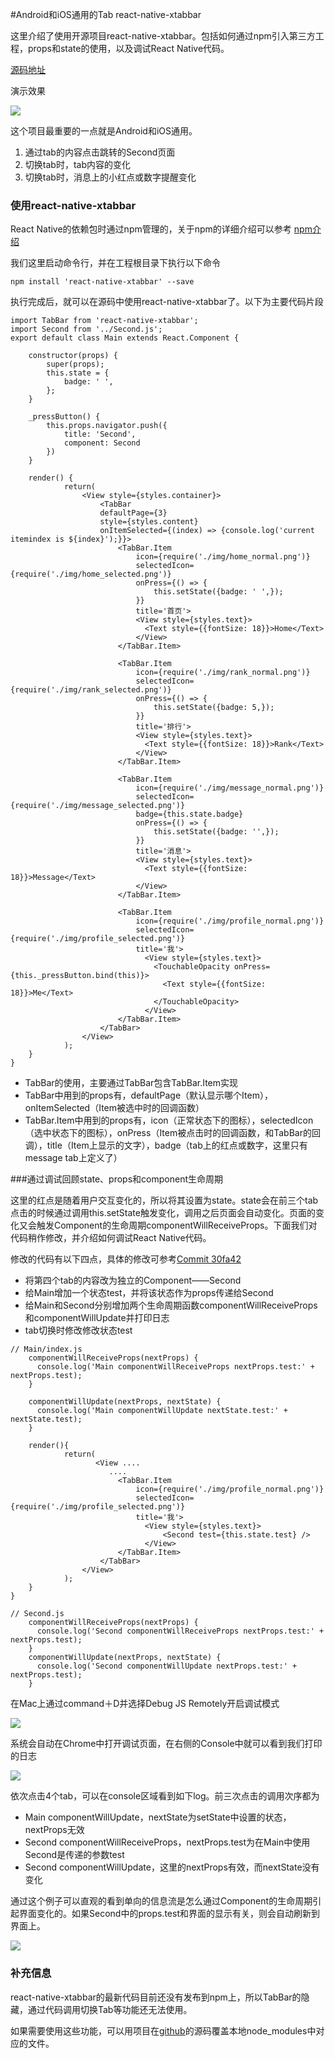 #Android和iOS通用的Tab react-native-xtabbar

这里介绍了使用开源项目react-native-xtabbar。包括如何通过npm引入第三方工程，props和state的使用，以及调试React Native代码。

[源码地址](http://git.oschina.net/idiotwind/LearnRN/tree/9b2af55c3a2751ee053c16ab96c965927ec4de19/)

演示效果

![](./img/3.1.gif "")

这个项目最重要的一点就是Android和iOS通用。

1. 通过tab的内容点击跳转的Second页面
2. 切换tab时，tab内容的变化
3. 切换tab时，消息上的小红点或数字提醒变化

### 使用react-native-xtabbar
React Native的依赖包时通过npm管理的，关于npm的详细介绍可以参考 [npm介绍](http://www.tuicool.com/articles/VB7nYn)

我们这里启动命令行，并在工程根目录下执行以下命令

```
npm install 'react-native-xtabbar' --save
```

执行完成后，就可以在源码中使用react-native-xtabbar了。以下为主要代码片段

```
import TabBar from 'react-native-xtabbar';
import Second from '../Second.js';
export default class Main extends React.Component {

    constructor(props) {
        super(props);
        this.state = {
            badge: ' ',
        };
    }

    _pressButton() {
        this.props.navigator.push({
            title: 'Second',
            component: Second
        })
    }

    render() {
            return(
                <View style={styles.container}>
                    <TabBar
                    defaultPage={3}
                    style={styles.content}
                    onItemSelected={(index) => {console.log('current itemindex is ${index}');}}>
                        <TabBar.Item
                            icon={require('./img/home_normal.png')}
                            selectedIcon={require('./img/home_selected.png')}
                            onPress={() => {
                                this.setState({badge: ' ',});
                            }}
                            title='首页'>
                            <View style={styles.text}>
                              <Text style={{fontSize: 18}}>Home</Text>
                            </View>
                        </TabBar.Item>

                        <TabBar.Item
                            icon={require('./img/rank_normal.png')}
                            selectedIcon={require('./img/rank_selected.png')}
                            onPress={() => {
                                this.setState({badge: 5,});
                            }}
                            title='排行'>
                            <View style={styles.text}>
                              <Text style={{fontSize: 18}}>Rank</Text>
                            </View>
                        </TabBar.Item>

                        <TabBar.Item
                            icon={require('./img/message_normal.png')}
                            selectedIcon={require('./img/message_selected.png')}
                            badge={this.state.badge}
                            onPress={() => {
                                this.setState({badge: '',});
                            }}
                            title='消息'>
                            <View style={styles.text}>
                              <Text style={{fontSize: 18}}>Message</Text>
                            </View>
                        </TabBar.Item>

                        <TabBar.Item
                            icon={require('./img/profile_normal.png')}
                            selectedIcon={require('./img/profile_selected.png')}
                            title='我'>
                              <View style={styles.text}>
                                <TouchableOpacity onPress={this._pressButton.bind(this)}>
                                  <Text style={{fontSize: 18}}>Me</Text>
                                </TouchableOpacity>
                              </View>
                        </TabBar.Item>
                    </TabBar>
                </View>
            );
    }
}
```


- TabBar的使用，主要通过TabBar包含TabBar.Item实现
- TabBar中用到的props有，defaultPage（默认显示哪个Item），onItemSelected（Item被选中时的回调函数）
- TabBar.Item中用到的props有，icon（正常状态下的图标），selectedIcon（选中状态下的图标），onPress（Item被点击时的回调函数，和TabBar的回调），title（Item上显示的文字），badge（tab上的红点或数字，这里只有message tab上定义了）

###通过调试回顾state、props和component生命周期

这里的红点是随着用户交互变化的，所以将其设置为state。state会在前三个tab点击的时候通过调用this.setState触发变化，调用之后页面会自动变化。页面的变化又会触发Component的生命周期componentWillReceiveProps。下面我们对代码稍作修改，并介绍如何调试React Native代码。

修改的代码有以下四点，具体的修改可参考[Commit 30fa42](http://git.oschina.net/idiotwind/LearnRN/tree/30fa42e5bf7e5cb014795bd7d92bc964a1ead66e/)

- 将第四个tab的内容改为独立的Component——Second
- 给Main增加一个状态test，并将该状态作为props传递给Second
- 给Main和Second分别增加两个生命周期函数componentWillReceiveProps和componentWillUpdate并打印日志
- tab切换时修改修改状态test


```
// Main/index.js
    componentWillReceiveProps(nextProps) {
      console.log('Main componentWillReceiveProps nextProps.test:' + nextProps.test);
    }

    componentWillUpdate(nextProps, nextState) {
      console.log('Main componentWillUpdate nextState.test:' + nextState.test);
    }

    render(){
            return(
                   <View ....
                      ....
                        <TabBar.Item
                            icon={require('./img/profile_normal.png')}
                            selectedIcon={require('./img/profile_selected.png')}
                            title='我'>
                              <View style={styles.text}>
                                  <Second test={this.state.test} />
                              </View>
                        </TabBar.Item>
                    </TabBar>
                </View>
            );
    }
}

// Second.js
    componentWillReceiveProps(nextProps) {
      console.log('Second componentWillReceiveProps nextProps.test:' + nextProps.test);
    }
    componentWillUpdate(nextProps, nextState) {
      console.log('Second componentWillUpdate nextProps.test:' + nextProps.test);
    }
```

在Mac上通过command＋D并选择Debug JS Remotely开启调试模式

![](./img/3.2.png "")

系统会自动在Chrome中打开调试页面，在右侧的Console中就可以看到我们打印的日志

![](./img/3.3.png "")

依次点击4个tab，可以在console区域看到如下log。前三次点击的调用次序都为

- Main componentWillUpdate，nextState为setState中设置的状态，nextProps无效
- Second componentWillReceiveProps，nextProps.test为在Main中使用Second是传递的参数test
- Second componentWillUpdate，这里的nextProps有效，而nextState没有变化

通过这个例子可以直观的看到单向的信息流是怎么通过Component的生命周期引起界面变化的。如果Second中的props.test和界面的显示有关，则会自动刷新到界面上。

![](./img/3.4.png "")

### 补充信息
react-native-xtabbar的最新代码目前还没有发布到npm上，所以TabBar的隐藏，通过代码调用切换Tab等功能还无法使用。

如果需要使用这些功能，可以用项目在[github](http://github.com/sincethere/react-native-tabbar)的源码覆盖本地node_modules中对应的文件。